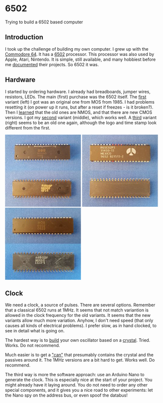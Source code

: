# 6502
Trying to build a 6502 based computer

## Introduction
I took up the challenge of building my own computer. I grew up with the [Commodore 64](https://en.wikipedia.org/wiki/Commodore_64).
It has a [6502](https://en.wikipedia.org/wiki/MOS_Technology_6502) processor. This processor was also used by Apple, Atari, Nintendo. 
It is simple, still available, and many hobbiest before me [documented](http://6502.org/) their projects. So 6502 it was.

## Hardware
I started by ordering hardware. I already had breadboards, jumper wires, resistors, LEDs. The main (first) purchase was the 6502 itself.
The [first](https://www.aliexpress.com/item/32929325067.html) variant (left) I got was an original one from MOS from 1985. 
I had problems resetting it (on power up it runs, but after a reset if freezes - is it broken?). 
Then I [learned](http://wilsonminesco.com/NMOS-CMOSdif/) that the old ones are NMOS, and that there are new CMOS versions. 
I got my [second](https://www.aliexpress.com/item/32990938828.html) variant (middle), which works well. 
A [third](https://www.aliexpress.com/item/32841499879.html) variant (right) seems to be an old one again, 
although the logo and time stamp look different from the first.

[![6502 variant 1](6502-1s.jpg)](6502-1.png) [![6502 variant 2](6502-2s.jpg)](6502-2.png) [![6502 variant 3](6502-3s.jpg)](6502-3.png)

## Clock
We need a clock, a source of pulses. There are several options. Remember that a classical 6502 runs at 1MHz. 
It seems that not match variantion is allowed in the clock frequency for the old variants.
It seems that the new variants allow much more variation. 
Anyhow, I don't need speed (that only causes all kinds of electrical problems).
I prefer slow, as in hand clocked, to see in detail what is going on.

The hardest way is to [build](https://www.grappendorf.net/projects/6502-home-computer/clock-generation.html) your own oscillator 
based on a [crystal](https://www.aliexpress.com/item/32869213435.html). Tried. Works. Do not recommend.

Much easier is to get a ["can"](https://www.aliexpress.com/item/32887401548.html) that presumably contains the crystal
and the passives around it. The 1MHz versions are a bit hard to get. Works well. Do recommend.

The third way is more the software approach: use an Arduino Nano to generate the clock. This is especially nice at the start 
of your project. You might already have it laying around. You do not need to order any other special components, and it gives 
you a nice road to other experiments: let the Nano spy on the address bus, or even spoof the databus!

